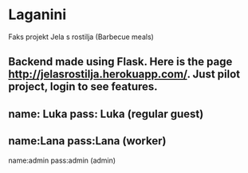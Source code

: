 # Laganini
Faks projekt 
Jela s rostilja (Barbecue meals)

Backend made using Flask.
Here is the page http://jelasrostilja.herokuapp.com/.
Just pilot project, login to see features.
----------------
name: Luka
pass: Luka
(regular guest)
----------------
name:Lana
pass:Lana
(worker)
----------------
name:admin
pass:admin
(admin)
